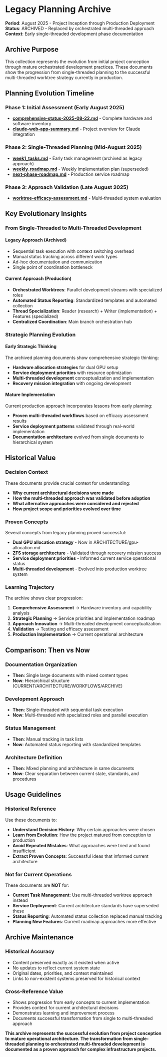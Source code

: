 # Legacy Planning Archive

**Period**: August 2025 - Project Inception through Production Deployment  
**Status**: ARCHIVED - Replaced by orchestrated multi-threaded approach  
**Context**: Early single-threaded development phase documentation

## Archive Purpose

This collection represents the evolution from initial project conception through mature orchestrated development practices. These documents show the progression from single-threaded planning to the successful multi-threaded worktree strategy currently in production.

## Planning Evolution Timeline

### Phase 1: Initial Assessment (Early August 2025)
- **[comprehensive-status-2025-08-22.md](comprehensive-status-2025-08-22.md)** - Complete hardware and software inventory
- **[claude-web-app-summary.md](claude-web-app-summary.md)** - Project overview for Claude integration

### Phase 2: Single-Threaded Planning (Mid-August 2025)  
- **[week1_tasks.md](week1_tasks.md)** - Early task management (archived as legacy approach)
- **[weekly_roadmap.md](weekly_roadmap.md)** - Weekly implementation plan (superseded)
- **[next-phase-roadmap.md](next-phase-roadmap.md)** - Production service roadmap

### Phase 3: Approach Validation (Late August 2025)
- **[worktree-efficacy-assessment.md](worktree-efficacy-assessment.md)** - Multi-threaded system evaluation

## Key Evolutionary Insights

### From Single-Threaded to Multi-Threaded Development

#### Legacy Approach (Archived)
- Sequential task execution with context switching overhead
- Manual status tracking across different work types
- Ad-hoc documentation and communication
- Single point of coordination bottleneck

#### Current Approach (Production)
- **Orchestrated Worktrees**: Parallel development streams with specialized roles
- **Automated Status Reporting**: Standardized templates and automated collection
- **Thread Specialization**: Reader (research) + Writer (implementation) + Features (specialized)
- **Centralized Coordination**: Main branch orchestration hub

### Strategic Planning Evolution

#### Early Strategic Thinking
The archived planning documents show comprehensive strategic thinking:
- **Hardware allocation strategies** for dual GPU setup
- **Service deployment priorities** with resource optimization
- **Multi-threaded development** conceptualization and implementation
- **Recovery mission integration** with ongoing development

#### Mature Implementation
Current production approach incorporates lessons from early planning:
- **Proven multi-threaded workflows** based on efficacy assessment results
- **Service deployment patterns** validated through real-world implementation
- **Documentation architecture** evolved from single documents to hierarchical system

## Historical Value

### Decision Context
These documents provide crucial context for understanding:
- **Why current architectural decisions were made**
- **How the multi-threaded approach was validated before adoption**
- **What alternative approaches were considered and rejected**
- **How project scope and priorities evolved over time**

### Proven Concepts
Several concepts from legacy planning proved successful:
- **Dual GPU allocation strategy** - Now in ARCHITECTURE/gpu-allocation.md
- **ZFS storage architecture** - Validated through recovery mission success
- **Service deployment priorities** - Informed current service operational status
- **Multi-threaded development** - Evolved into production worktree system

### Learning Trajectory
The archive shows clear progression:
1. **Comprehensive Assessment** → Hardware inventory and capability analysis
2. **Strategic Planning** → Service priorities and implementation roadmap
3. **Approach Innovation** → Multi-threaded development conceptualization
4. **Validation** → Testing and efficacy assessment
5. **Production Implementation** → Current operational architecture

## Comparison: Then vs Now

### Documentation Organization
- **Then**: Single large documents with mixed content types
- **Now**: Hierarchical structure (CURRENT/ARCHITECTURE/WORKFLOWS/ARCHIVE)

### Development Approach  
- **Then**: Single-threaded with sequential task execution
- **Now**: Multi-threaded with specialized roles and parallel execution

### Status Management
- **Then**: Manual tracking in task lists
- **Now**: Automated status reporting with standardized templates

### Architecture Definition
- **Then**: Mixed planning and architecture in same documents
- **Now**: Clear separation between current state, standards, and procedures

## Usage Guidelines

### Historical Reference
Use these documents to:
- **Understand Decision History**: Why certain approaches were chosen
- **Learn from Evolution**: How the project matured from conception to production
- **Avoid Repeated Mistakes**: What approaches were tried and found insufficient
- **Extract Proven Concepts**: Successful ideas that informed current architecture

### Not for Current Operations
These documents are **NOT** for:
- **Current Task Management**: Use multi-threaded worktree approach instead
- **Service Deployment**: Current architecture standards have superseded these
- **Status Reporting**: Automated status collection replaced manual tracking
- **Planning New Features**: Current roadmap approaches more effective

## Archive Maintenance

### Historical Accuracy
- Content preserved exactly as it existed when active
- No updates to reflect current system state
- Original dates, priorities, and context maintained
- Links to non-existent systems preserved for historical context

### Cross-Reference Value
- Shows progression from early concepts to current implementation
- Provides context for current architectural decisions
- Demonstrates learning and improvement process
- Documents successful transformation from single to multi-threaded approach

**This archive represents the successful evolution from project conception to mature operational architecture. The transformation from single-threaded planning to orchestrated multi-threaded development is documented as a proven approach for complex infrastructure projects.**